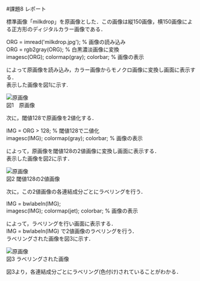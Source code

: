 #課題8 レポート  

標準画像「milkdrop」を原画像とした．この画像は縦150画像，横150画像による正方形のディジタルカラー画像である．  

ORG = imread('milkdrop.jpg'); % 画像の読み込み  
ORG = rgb2gray(ORG); % 白黒濃淡画像に変換  
imagesc(ORG); colormap(gray); colorbar; % 画像の表示  

によって原画像を読み込み，カラー画像からモノクロ画像に変換し画面に表示する．  
表示した画像を図1に示す.  

![原画像](https://github.com/ShujiUno/kadai/blob/master/image/kadai8-1.png)  
図1　原画像  

次に，閾値128で原画像を2値化する．  

IMG = ORG > 128; % 閾値128で二値化  
imagesc(IMG); colormap(gray); colorbar; % 画像の表示  

によって，原画像を閾値128の2値画像に変換し画面に表示する．  
表示した画像を図2に示す．  

![原画像](https://github.com/ShujiUno/kadai/blob/master/image/kadai8-2.png)  
図2 閾値128の2値画像  

次に，この2値画像の各連結成分ごとにラベリングを行う．

IMG = bwlabeln(IMG);  
imagesc(IMG); colormap(jet); colorbar; % 画像の表示  

によって，ラベリングを行い画面に表示する．  
IMG = bwlabeln(IMG) で2値画像のラベリングを行う．  
ラベリングされた画像を図3に示す．

![原画像](https://github.com/ShujiUno/kadai/blob/master/image/kadai8-3.png)  
図3   ラベリングされた画像  

図3より，各連結成分ごとにラベリング(色付け)されていることがわかる．  
